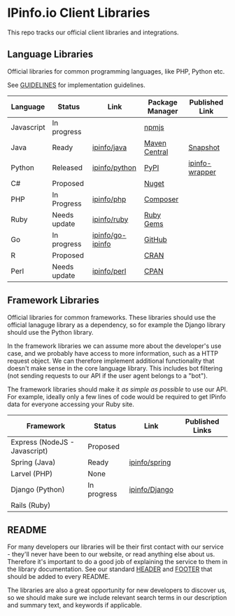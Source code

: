 # IPinfo.io Client Libraries

This repo tracks our official client libraries and integrations.

## Language Libraries

Official libraries for common programming languages, like PHP, Python etc.

See [GUIDELINES](GUIDELINES.md) for implementation guidelines.

| Language   | Status       | Link                                                    | Package Manager                                                                          | Published Link                                                                            |
| ---------- | ------------ | ------------------------------------------------------- | ---------------------------------------------------------------------------------------- | ----------------------------------------------------------------------------------------- |
| Javascript | In progress  |                                                         | [npmjs](https://npmjs.com)                                                               |                                                                                           |
| Java       | Ready        | [ipinfo/java](https://github.com/ipinfo/java)           | [Maven Central](https://search.maven.org/)                                               | [Snapshot](https://oss.sonatype.org/content/repositories/snapshots/io/ipinfo/ipinfo-api/) |
| Python     | Released     | [ipinfo/python](https://github.com/ipinfo/python)       | [PyPI](https://pypi.org/)                                                                | [ipinfo-wrapper](https://pypi.org/project/ipinfo-wrapper/)                                          |
| C#         | Proposed     |                                                         | [Nuget](https://www.nuget.org/)                                                          |                                                                                           |
| PHP        | In Progress     | [ipinfo/php](https://github.com/ipinfo/php)             | [Composer](https://packagist.org/)                                                       |                                                                                           |                                                   |                                                         
| Ruby       | Needs update | [ipinfo/ruby](https://github.com/ipinfo/ruby)           | [Ruby Gems](https://rubygems.org/)                                                       |                                                                                           |
| Go         | In progress  | [ipinfo/go-ipinfo](https://github.com/ipinfo/go-ipinfo) | [GitHub](         https://golang.org/doc/code.html#remote)                                                                          |                                                                                           |
| R          | Proposed     |                                                         | [CRAN](https://cran.r-project.org/)                                            |                                                                                           |
| Perl       | Needs update | [ipinfo/perl](https://github.com/ipinfo/perl)           | [CPAN](https://pause.perl.org/pause/query)                                               |                                                                                           |


## Framework Libraries

Official libraries for common frameworks. These libraries should use the official lanaguge library as a dependency, so for example the Django library should use the Python library.

In the framework libraries we can assume more about the developer's use case, and we probably have access to more information, such as a HTTP request object. We can therefore implement additional functionality that 
doesn't make sense in the core language library. This includes bot filtering (not sending requests to our API if the user agent belongs to a "bot"). 

The framework libraries should make it *as simple as possible* to use our API. For example, ideally only a few lines of code would be required to get IPinfo data for everyone accessing your Ruby site.

| Framework                      | Status      | Link                                              | Published Links |
| ------------------------------ | ----------- | ------------------------------------------------- | --------------- |
| Express  (NodeJS - Javascript) | Proposed    |                                                   |                 |
| Spring  (Java)                 | Ready       | [ipinfo/spring](https://github.com/ipinfo/spring) |                 |
| Larvel (PHP)                   | None        |                                                   |                 |
| Django (Python)                | In progress | [ipinfo/Django](https://github.com/ipinfo/django) |                 |
| Rails (Ruby)                |   |  |                 |


## README

For many developers our libraries will be their first contact with our service - they'll never have been to our website, or read anything else about us. Therefore it's important to do a good job of explaining the service 
to them in the library documentation. See our standard [HEADER](README_HEADER.md) and [FOOTER](README_FOOTER.md) that should be added to every README.

The libraries are also a great opportunity for new developers to discover us, so we should make sure we include relevant search terms in our description and summary text, and keywords if applicable.

